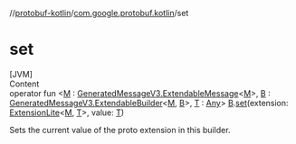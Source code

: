 //[protobuf-kotlin](/reference/kotlin/api-docs/)/[com.google.protobuf.kotlin](/reference/kotlin/api-docs/protobuf-kotlin/com.google.protobuf.kotlin/)/set

# set

[JVM] \
Content \
operator fun <[M]() :
[GeneratedMessageV3.ExtendableMessage](https://github.com/protocolbuffers/protobuf/blob/master/java/core/src/main/java/com/google/protobuf/GeneratedMessageV3.java)<[M]()>,
[B]() :
[GeneratedMessageV3.ExtendableBuilder](/reference/java/api-docs/com/google/protobuf/GeneratedMessageV3.ExtendableBuilder.html)<[M](),
[B]()>, [T]() :
[Any](https://kotlinlang.org/api/latest/jvm/stdlib/kotlin/-any/index.html)>
[B]().[set]()(extension:
[ExtensionLite](/reference/java/api-docs/com/google/protobuf/ExtensionLite.html)<[M](set),
[T]()>, value: [T]()) 

Sets the current value of the proto extension in this builder.
